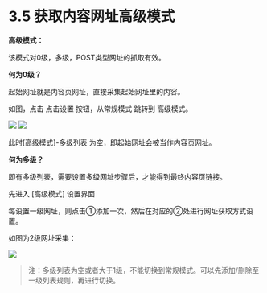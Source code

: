 # 3.5 获取内容网址高级模式

**高级模式：**

该模式对0级，多级，POST类型网址的抓取有效。

**何为0级？**

起始网址就是内容页网址，直接采集起始网址里的内容。

如图，点击 点击设置 按钮，从常规模式 跳转到 高级模式。

![](http://imgs.leesven.com/2016/locoyimgs/30.png)
![](http://imgs.leesven.com/2016/locoyimgs/31.png)

此时[高级模式]-多级列表 为空，即起始网址会被当作内容页网址。

**何为多级？**

即有多级列表，需要设置多级网址步骤后，才能得到最终内容页链接。

先进入 [高级模式] 设置界面

每设置一级网址，则点击①添加一次，然后在对应的②处进行网址获取方式设置。

如图为2级网址采集：

![](http://imgs.leesven.com/2016/locoyimgs/32.png)

> 注：多级列表为空或者大于1级，不能切换到常规模式。可以先添加/删除至一级列表规则，再进行切换。


